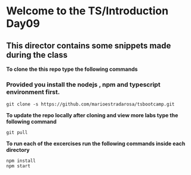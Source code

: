 # Welcome to the TS/Introduction Day09
## This director contains some snippets made during the class

**To clone the this repo type the following commands**
### Provided you install the nodejs , npm and typescript environment first.

```
git clone -s https://github.com/marioestradarosa/tsbootcamp.git
```

**To update the repo locally after cloning and view more labs 
  type the following command**

```
git pull
```

**To run each of the excercises run the following commands inside each directory**

```
npm install
npm start

```
